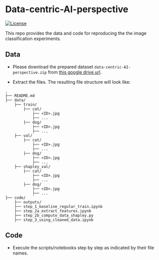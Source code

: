 # Data-centric-AI-perspective

[![License](https://img.shields.io/badge/license-MIT-blue.svg)](./LICENSE)

This repo provides the data and code for reproducing the the image classification experiments.

## Data
- Please download the prepared dataset `data-centric-AI-perspective.zip` from [this google drive url](https://drive.google.com/file/d/1UIEYbtNKp9sFOisGK1NPc49CLEEMZpVQ/view?usp=sharing).

- Extract the files. The resulting file structure will look like:

```plain
.
├── README.md
├── data/
    ├── train/              
        ├── cat/
            ├── <ID>.jpg
            ├── ...
        ├── dog/
            ├── <ID>.jpg
            ├── ...
    ├── val/
        ├── cat/
            ├── <ID>.jpg
            ├── ...
        ├── dog/
            ├── <ID>.jpg
            ├── ...
    ├── shapley_val/
        ├── cat/
            ├── <ID>.jpg
            ├── ...
        ├── dog/
            ├── <ID>.jpg
            ├── ...
├── code/
    ├── outputs/ 
    ├── step_1_baseline_regular_train.ipynb
    ├── step_2a_extract_features.ipynb
    ├── step_2b_compute_data_shapley.py
    ├── step_3_using_cleaned_data.ipynb              
```




## Code
- Execute the scripts/notebooks step by step as indicated by their file names. 
